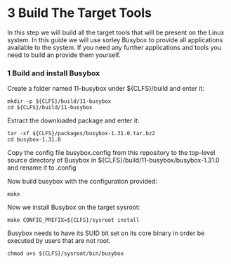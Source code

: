 # 3 Build The Target Tools

In this step we will build all the target tools that will be present on the Linux system.
In this guide we will use sorley Busybox to provide all applications available to the system.
If you need any further applications and tools you need to build an provide them yourself.

### 1 Build and install Busybox

Create a folder named 11-busybox under ${CLFS}/build and enter it:
```
mkdir -p ${CLFS}/build/11-busybox
cd ${CLFS}/build/11-busybox
```

Extract the downloaded package and enter it:
```
tar -xf ${CLFS}/packages/busybox-1.31.0.tar.bz2
cd busybox-1.31.0
```

Copy the config file busybox.config from this repository to the top-level source directory of Busybox in ${CLFS}/build/11-busybox/busybox-1.31.0 and rename it to .config

Now build busybox with the configuration provided:
```
make
```

Now we install Busybox on the target sysroot:
```
make CONFIG_PREFIX=${CLFS}/sysroot install
```

Busybox needs to have its SUID bit set on its core binary in order be executed by users that are not root.
```
chmod u+s ${CLFS}/sysroot/bin/busybox